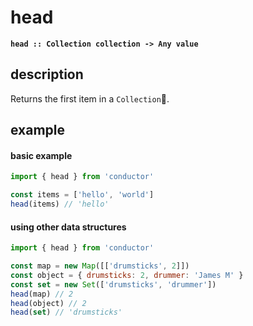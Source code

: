 # head

**`head :: Collection collection -> Any value`**

## description

Returns the first item in a `Collection`.

## example

#### basic example

```javascript
import { head } from 'conductor'

const items = ['hello', 'world']
head(items) // 'hello'
```

#### using other data structures

```javascript
import { head } from 'conductor'

const map = new Map([['drumsticks', 2]])
const object = { drumsticks: 2, drummer: 'James M' }
const set = new Set(['drumsticks', 'drummer'])
head(map) // 2
head(object) // 2
head(set) // 'drumsticks'
```

